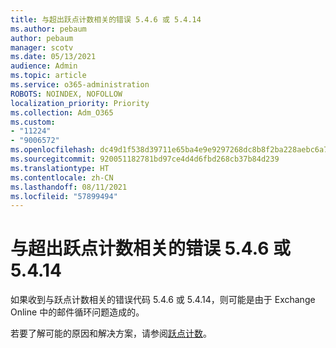 ```yaml
---
title: 与超出跃点计数相关的错误 5.4.6 或 5.4.14
ms.author: pebaum
author: pebaum
manager: scotv
ms.date: 05/13/2021
audience: Admin
ms.topic: article
ms.service: o365-administration
ROBOTS: NOINDEX, NOFOLLOW
localization_priority: Priority
ms.collection: Adm_O365
ms.custom:
- "11224"
- "9006572"
ms.openlocfilehash: dc49d1f538d39711e65ba4e9e9297268dc8b8f2ba228aebc6a7154658c688deb
ms.sourcegitcommit: 920051182781bd97ce4d4d6fbd268cb37b84d239
ms.translationtype: HT
ms.contentlocale: zh-CN
ms.lasthandoff: 08/11/2021
ms.locfileid: "57899494"
---
```

# <a name="error-546-or-5414-related-to-hop-count-exceeded"></a>与超出跃点计数相关的错误 5.4.6 或 5.4.14

如果收到与跃点计数相关的错误代码 5.4.6 或 5.4.14，则可能是由于 Exchange Online 中的邮件循环问题造成的。

若要了解可能的原因和解决方案，请参阅[跃点计数](https://docs.microsoft.com/exchange/mail-flow-best-practices/non-delivery-reports-in-exchange-online/fix-error-code-5-4-6-through-5-4-20-in-exchange-online)。